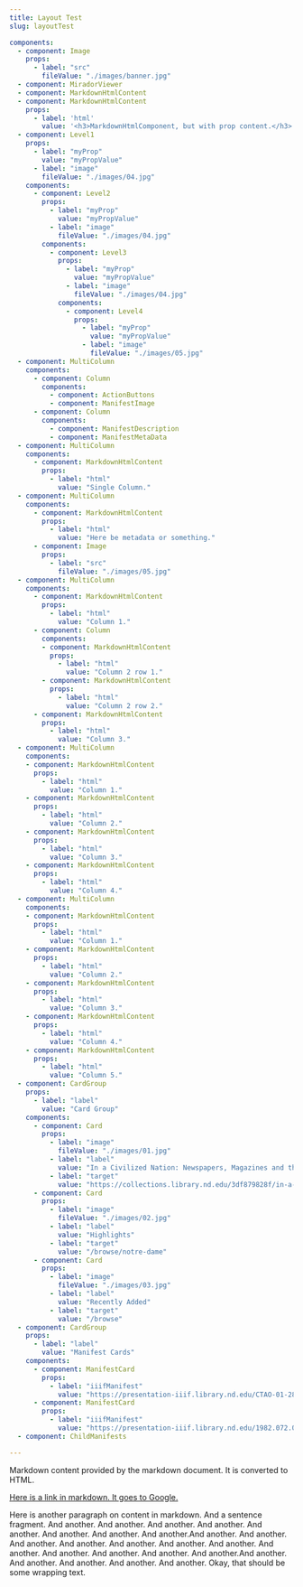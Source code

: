 ```yaml
---
title: Layout Test
slug: layoutTest

components:
  - component: Image
    props:
      - label: "src"
        fileValue: "./images/banner.jpg"
  - component: MiradorViewer
  - component: MarkdownHtmlContent
  - component: MarkdownHtmlContent
    props:
      - label: 'html'
        value: '<h3>MarkdownHtmlComponent, but with prop content.</h3>'
  - component: Level1
    props:
      - label: "myProp"
        value: "myPropValue"
      - label: "image"
        fileValue: "./images/04.jpg"
    components:
      - component: Level2
        props:
          - label: "myProp"
            value: "myPropValue"
          - label: "image"
            fileValue: "./images/04.jpg"
        components:
          - component: Level3
            props:
              - label: "myProp"
                value: "myPropValue"
              - label: "image"
                fileValue: "./images/04.jpg"
            components:
              - component: Level4
                props:
                  - label: "myProp"
                    value: "myPropValue"
                  - label: "image"
                    fileValue: "./images/05.jpg"
  - component: MultiColumn
    components:
      - component: Column
        components:
          - component: ActionButtons
          - component: ManifestImage
      - component: Column
        components:
          - component: ManifestDescription
          - component: ManifestMetaData
  - component: MultiColumn
    components:
      - component: MarkdownHtmlContent
        props:
          - label: "html"
            value: "Single Column."
  - component: MultiColumn
    components:
      - component: MarkdownHtmlContent
        props:
          - label: "html"
            value: "Here be metadata or something."
      - component: Image
        props:
          - label: "src"
            fileValue: "./images/05.jpg"
  - component: MultiColumn
    components:
      - component: MarkdownHtmlContent
        props:
          - label: "html"
            value: "Column 1."
      - component: Column
        components:
        - component: MarkdownHtmlContent
          props:
            - label: "html"
              value: "Column 2 row 1."
        - component: MarkdownHtmlContent
          props:
            - label: "html"
              value: "Column 2 row 2."
      - component: MarkdownHtmlContent
        props:
          - label: "html"
            value: "Column 3."
  - component: MultiColumn
    components:
    - component: MarkdownHtmlContent
      props:
        - label: "html"
          value: "Column 1."
    - component: MarkdownHtmlContent
      props:
        - label: "html"
          value: "Column 2."
    - component: MarkdownHtmlContent
      props:
        - label: "html"
          value: "Column 3."
    - component: MarkdownHtmlContent
      props:
        - label: "html"
          value: "Column 4."
  - component: MultiColumn
    components:
    - component: MarkdownHtmlContent
      props:
        - label: "html"
          value: "Column 1."
    - component: MarkdownHtmlContent
      props:
        - label: "html"
          value: "Column 2."
    - component: MarkdownHtmlContent
      props:
        - label: "html"
          value: "Column 3."
    - component: MarkdownHtmlContent
      props:
        - label: "html"
          value: "Column 4."
    - component: MarkdownHtmlContent
      props:
        - label: "html"
          value: "Column 5."
  - component: CardGroup
    props:
      - label: "label"
        value: "Card Group"
    components:
      - component: Card
        props:
          - label: "image"
            fileValue: "./images/01.jpg"
          - label: "label"
            value: "In a Civilized Nation: Newspapers, Magazines and the Print Revolution in the 19th-Century Peru"
          - label: "target"
            value: "https://collections.library.nd.edu/3df879828f/in-a-civilized-nation"
      - component: Card
        props:
          - label: "image"
            fileValue: "./images/02.jpg"
          - label: "label"
            value: "Highlights"
          - label: "target"
            value: "/browse/notre-dame"
      - component: Card
        props:
          - label: "image"
            fileValue: "./images/03.jpg"
          - label: "label"
            value: "Recently Added"
          - label: "target"
            value: "/browse"
  - component: CardGroup
    props:
      - label: "label"
        value: "Manifest Cards"
    components:
      - component: ManifestCard
        props:
          - label: "iiifManifest"
            value: "https://presentation-iiif.library.nd.edu/CTAO-01-28/manifest2"
      - component: ManifestCard
        props:
          - label: "iiifManifest"
            value: "https://presentation-iiif.library.nd.edu/1982.072.001/manifest2"
  - component: ChildManifests

---
```

Markdown content provided by the markdown document. It is converted to HTML.

[Here is a link in markdown. It goes to Google.](http://google.com)

Here is another paragraph on content in markdown. And a sentence fragment. And another. And another. And another. And another. And another. And another. And another. And another.And another. And another. And another. And another. And another. And another. And another. And another. And another. And another. And another. And another.And another. And another. And another. And another. And another. Okay, that should be some wrapping text.
